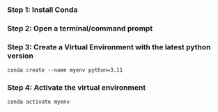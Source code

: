### Step 1: Install Conda
### Step 2: Open a terminal/command prompt
### Step 3: Create a Virtual Environment with the latest python version
``````
conda create --name myenv python=3.11
``````
### Step 4: Activate the virtual environment
``````
conda activate myenv
